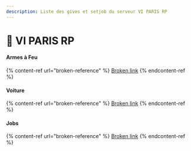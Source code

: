 ```yaml
---
description: Liste des gives et setjob du serveur VI PARIS RP
---
```


# 🗼 VI PARIS RP

#### Armes à Feu

{% content-ref url="broken-reference" %}
[Broken link](broken-reference)
{% endcontent-ref %}

#### Voiture

{% content-ref url="broken-reference" %}
[Broken link](broken-reference)
{% endcontent-ref %}

#### Jobs

{% content-ref url="broken-reference" %}
[Broken link](broken-reference)
{% endcontent-ref %}
